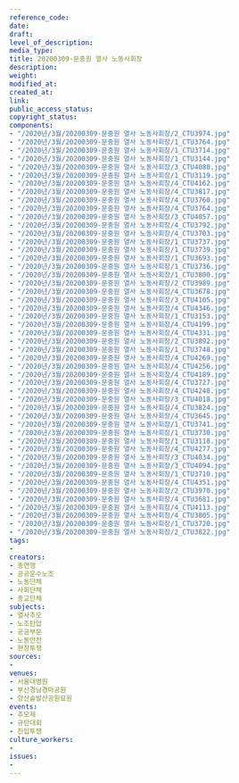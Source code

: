 ```yaml
---
reference_code: 
date: 
draft: 
level_of_description: 
media_type: 
title: 20200309-문중원 열사 노동사회장
description: 
weight: 
modified_at: 
created_at: 
link: 
public_access_status: 
copyright_status: 
components:
- "/2020년/3월/20200309-문중원 열사 노동사회장/2_CTU3974.jpg"
- "/2020년/3월/20200309-문중원 열사 노동사회장/1_CTU3764.jpg"
- "/2020년/3월/20200309-문중원 열사 노동사회장/1_CTU3714.jpg"
- "/2020년/3월/20200309-문중원 열사 노동사회장/1_CTU3144.jpg"
- "/2020년/3월/20200309-문중원 열사 노동사회장/3_CTU4080.jpg"
- "/2020년/3월/20200309-문중원 열사 노동사회장/1_CTU3119.jpg"
- "/2020년/3월/20200309-문중원 열사 노동사회장/4_CTU4162.jpg"
- "/2020년/3월/20200309-문중원 열사 노동사회장/4_CTU3817.jpg"
- "/2020년/3월/20200309-문중원 열사 노동사회장/4_CTU3760.jpg"
- "/2020년/3월/20200309-문중원 열사 노동사회장/4_CTU3764.jpg"
- "/2020년/3월/20200309-문중원 열사 노동사회장/3_CTU4057.jpg"
- "/2020년/3월/20200309-문중원 열사 노동사회장/4_CTU3792.jpg"
- "/2020년/3월/20200309-문중원 열사 노동사회장/4_CTU3703.jpg"
- "/2020년/3월/20200309-문중원 열사 노동사회장/1_CTU3737.jpg"
- "/2020년/3월/20200309-문중원 열사 노동사회장/1_CTU3739.jpg"
- "/2020년/3월/20200309-문중원 열사 노동사회장/1_CTU3693.jpg"
- "/2020년/3월/20200309-문중원 열사 노동사회장/1_CTU3736.jpg"
- "/2020년/3월/20200309-문중원 열사 노동사회장/1_CTU3800.jpg"
- "/2020년/3월/20200309-문중원 열사 노동사회장/2_CTU3989.jpg"
- "/2020년/3월/20200309-문중원 열사 노동사회장/4_CTU3678.jpg"
- "/2020년/3월/20200309-문중원 열사 노동사회장/3_CTU4105.jpg"
- "/2020년/3월/20200309-문중원 열사 노동사회장/4_CTU4346.jpg"
- "/2020년/3월/20200309-문중원 열사 노동사회장/1_CTU3153.jpg"
- "/2020년/3월/20200309-문중원 열사 노동사회장/4_CTU4199.jpg"
- "/2020년/3월/20200309-문중원 열사 노동사회장/4_CTU4331.jpg"
- "/2020년/3월/20200309-문중원 열사 노동사회장/2_CTU3892.jpg"
- "/2020년/3월/20200309-문중원 열사 노동사회장/1_CTU3748.jpg"
- "/2020년/3월/20200309-문중원 열사 노동사회장/4_CTU4269.jpg"
- "/2020년/3월/20200309-문중원 열사 노동사회장/4_CTU4256.jpg"
- "/2020년/3월/20200309-문중원 열사 노동사회장/4_CTU4189.jpg"
- "/2020년/3월/20200309-문중원 열사 노동사회장/4_CTU3727.jpg"
- "/2020년/3월/20200309-문중원 열사 노동사회장/4_CTU4248.jpg"
- "/2020년/3월/20200309-문중원 열사 노동사회장/3_CTU4018.jpg"
- "/2020년/3월/20200309-문중원 열사 노동사회장/4_CTU3824.jpg"
- "/2020년/3월/20200309-문중원 열사 노동사회장/4_CTU3645.jpg"
- "/2020년/3월/20200309-문중원 열사 노동사회장/1_CTU3741.jpg"
- "/2020년/3월/20200309-문중원 열사 노동사회장/1_CTU3730.jpg"
- "/2020년/3월/20200309-문중원 열사 노동사회장/1_CTU3118.jpg"
- "/2020년/3월/20200309-문중원 열사 노동사회장/4_CTU4277.jpg"
- "/2020년/3월/20200309-문중원 열사 노동사회장/3_CTU4034.jpg"
- "/2020년/3월/20200309-문중원 열사 노동사회장/3_CTU4094.jpg"
- "/2020년/3월/20200309-문중원 열사 노동사회장/1_CTU3710.jpg"
- "/2020년/3월/20200309-문중원 열사 노동사회장/4_CTU4351.jpg"
- "/2020년/3월/20200309-문중원 열사 노동사회장/2_CTU3970.jpg"
- "/2020년/3월/20200309-문중원 열사 노동사회장/4_CTU3681.jpg"
- "/2020년/3월/20200309-문중원 열사 노동사회장/4_CTU4113.jpg"
- "/2020년/3월/20200309-문중원 열사 노동사회장/4_CTU3805.jpg"
- "/2020년/3월/20200309-문중원 열사 노동사회장/1_CTU3720.jpg"
- "/2020년/3월/20200309-문중원 열사 노동사회장/2_CTU3822.jpg"
tags:
- 
creators:
- 총연맹
- 공공운수노조
- 노동단체
- 사회단체
- 종교단체
subjects:
- 열사추모
- 노조탄압
- 공공부문
- 노동안전
- 현장투쟁
sources:
- 
venues:
- 서울대병원
- 부산경남경마공원
- 양산솥발산공원묘원
events:
- 추모제
- 규탄대회
- 진입투쟁
culture_workers:
- 
issues:
- 
---
```

